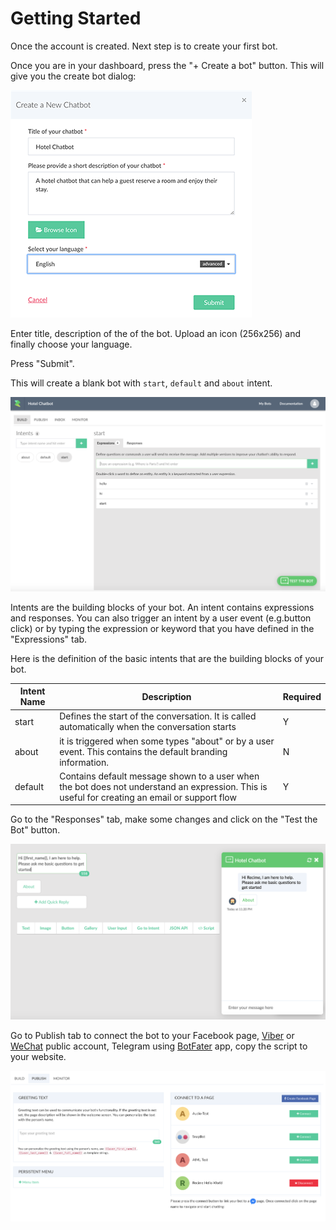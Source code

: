 # Getting Started

Once the account is created. Next step is to create your first bot. 

Once you are in your dashboard, press the "+ Create a bot" button. This will give you the create bot dialog:

![](create-new-bot.png)

Enter title, description of the of the bot. Upload an icon (256x256) and finally choose your language. 


Press "Submit".

This will create a blank bot with `start`, `default` and `about` intent. 

![](blank-bot.png)


Intents are the building blocks of your bot. An intent contains expressions and responses. You can also trigger an intent by a user event (e.g.button click) or by typing the expression or keyword that you have defined in the "Expressions" tab.

Here is the definition of the basic intents that are the building blocks of your bot.

| Intent Name | Description | Required |
| - | --- | - |
| start | Defines the start of the conversation. It is called automatically when the conversation starts | Y |
| about | it is triggered when some types "about" or by a user event.  This contains the default branding information.  | N |
| default | Contains default message shown to a user when the bot does not understand an expression. This is useful for creating an email or support flow | Y |

Go to the "Responses" tab, make some changes and click on the "Test the Bot" button.

![](test-the-bot.png)


Go to Publish tab to connect the bot to your Facebook page, [Viber](https://partners.viber.com/account/create-bot-account) or [WeChat](https://mp.weixin.qq.com/) public account, Telegram using [BotFater](https://telegram.me/botfather) app, copy the script to your website.

![](publish-facebook.png)





